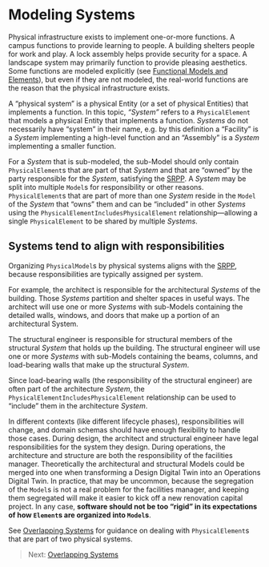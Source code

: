 # Modeling Systems

Physical infrastructure exists to implement one-or-more functions. A campus functions to provide learning to people. A building shelters people for work and play. A lock assembly helps provide security for a space. A landscape system may primarily function to provide pleasing aesthetics. Some functions are modeled explicitly (see [Functional Models and Elements](./functional-models-and-elements.md)), but even if they are not modeled, the real-world functions are the reason that the physical infrastructure exists.

A “physical system” is a physical Entity (or a set of physical Entities) that implements a function. In this topic, *“System”* refers to a `PhysicalElement` that models a physical Entity that implements a function. *Systems* do not necessarily have “system” in their name, e.g. by this definition a “Facility” is a *System* implementing a high-level function and an “Assembly” is a *System* implementing a smaller function.

For a *System* that is sub-modeled, the sub-Model should only contain `PhysicalElement`s that are part of that *System* and that are “owned” by the party responsible for the *System*, satisfying the [SRPP](./srpp.md). A *System* may be split into multiple `Model`s for responsibility or other reasons. `PhysicalElement`s that are part of more than one *System* reside in the `Model` of the *System* that “owns” them and can be “included” in other *Systems* using the `PhysicalElementIncludesPhysicalElement` relationship—allowing a single `PhysicalElement` to be shared by multiple *Systems*.

## Systems tend to align with responsibilities

Organizing `PhysicalModel`s by physical systems aligns with the [SRPP](./srpp.md), because responsibilities are typically assigned per system.

For example, the architect is responsible for the architectural *Systems* of the building. Those *Systems* partition and shelter spaces in useful ways. The architect will use one or more *Systems* with sub-Models containing the detailed walls, windows, and doors that make up a portion of an architectural System.

The structural engineer is responsible for structural members of the structural *System* that holds up the building. The structural engineer will use one or more *Systems* with sub-Models containing the beams, columns, and load-bearing walls that make up the structural *System*.

Since load-bearing walls (the responsibility of the structural engineer) are often part of the architecture *System*, the `PhysicalElementIncludesPhysicalElement` relationship can be used to “include” them in the architecture *System*.

In different contexts (like different lifecycle phases), responsibilities will change, and domain schemas should have enough flexibility to handle those cases. During design, the architect and structural engineer have legal responsibilities for the system they design. During operations, the architecture and structure are both the responsibility of the facilities manager. Theoretically the architectural and structural Models could be merged into one when transforming a Design Digital Twin into an Operations Digital Twin. In practice, that may be uncommon, because the segregation of the `Model`s is not a real problem for the facilities manager, and keeping them segregated will make it easier to kick off a new renovation capital project. In any case, **software should not be too “rigid” in its expectations of how `Element`s are organized into `Model`s**.

See [Overlapping Systems](./overlapping-systems.md) for guidance on dealing with `PhysicalElement`s that are part of two physical systems.

> Next: [Overlapping Systems](./overlapping-systems.md)
